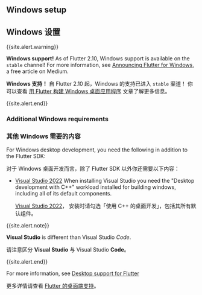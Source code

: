 ## Windows setup

## Windows 设置

{{site.alert.warning}}

  **Windows support!**
  As of Flutter 2.10, Windows support is available
  on the `stable` channel! For more information, see
  [Announcing Flutter for Windows][], a free article
  on Medium.

  **Windows 支持！**
  自 Flutter 2.10 起，Windows 的支持已进入 `stable` 渠道！
  你可以查看
  [用 Flutter 构建 Windows 桌面应用程序][Announcing Flutter for Windows]
  文章了解更多信息。

{{site.alert.end}}

[Announcing Flutter for Windows]: {{site.main-url}}/posts/announcing-flutter-for-windows

### Additional Windows requirements

### 其他 Windows 需要的内容

For Windows desktop development,
you need the following in addition to the Flutter SDK:

对于 Windows 桌面开发而言，除了 Flutter SDK 以外你还需要以下内容：

* [Visual Studio 2022][] When installing Visual Studio
  you need the "Desktop development with C++" workload installed
  for building windows, including all of its default components. 

  [Visual Studio 2022][]，
  安装时请勾选「使用 C++ 的桌面开发」，包括其所有默认组件。

{{site.alert.note}}

  **Visual Studio** is different than Visual Studio _Code_.

  请注意区分 **Visual Studio** 与 Visual Studio **Code**。

{{site.alert.end}}

For more information, see [Desktop support for Flutter][]

更多详情请查看 [Flutter 的桌面端支持][Desktop support for Flutter]。

[Desktop support for Flutter]: {{site.main_url}}/desktop
[Visual Studio 2022]: https://visualstudio.microsoft.com/downloads/